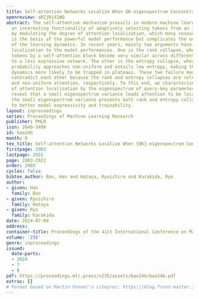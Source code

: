 ```yaml
---
title: Self-attention Networks Localize When QK-eigenspectrum Concentrates
openreview: aRZjRj41WQ
abstract: The self-attention mechanism prevails in modern machine learning. It has
  an interesting functionality of adaptively selecting tokens from an input sequence
  by modulating the degree of attention localization, which many researchers speculate
  is the basis of the powerful model performance but complicates the underlying mechanism
  of the learning dynamics. In recent years, mainly two arguments have connected attention
  localization to the model performances. One is the rank collapse, where the embedded
  tokens by a self-attention block become very similar across different tokens, leading
  to a less expressive network. The other is the entropy collapse, where the attention
  probability approaches non-uniform and entails low entropy, making the learning
  dynamics more likely to be trapped in plateaus. These two failure modes may apparently
  contradict each other because the rank and entropy collapses are relevant to uniform
  and non-uniform attention, respectively. To this end, we characterize the notion
  of attention localization by the eigenspectrum of query-key parameter matrices and
  reveal that a small eigenspectrum variance leads attention to be localized. Interestingly,
  the small eigenspectrum variance prevents both rank and entropy collapse, leading
  to better model expressivity and trainability.
layout: inproceedings
series: Proceedings of Machine Learning Research
publisher: PMLR
issn: 2640-3498
id: bao24b
month: 0
tex_title: Self-attention Networks Localize When {QK}-eigenspectrum Concentrates
firstpage: 2903
lastpage: 2922
page: 2903-2922
order: 2903
cycles: false
bibtex_author: Bao, Han and Hataya, Ryuichiro and Karakida, Ryo
author:
- given: Han
  family: Bao
- given: Ryuichiro
  family: Hataya
- given: Ryo
  family: Karakida
date: 2024-07-08
address:
container-title: Proceedings of the 41st International Conference on Machine Learning
volume: '235'
genre: inproceedings
issued:
  date-parts:
  - 2024
  - 7
  - 8
pdf: https://proceedings.mlr.press/v235/assets/bao24b/bao24b.pdf
extras: []
# Format based on Martin Fenner's citeproc: https://blog.front-matter.io/posts/citeproc-yaml-for-bibliographies/
---
```

